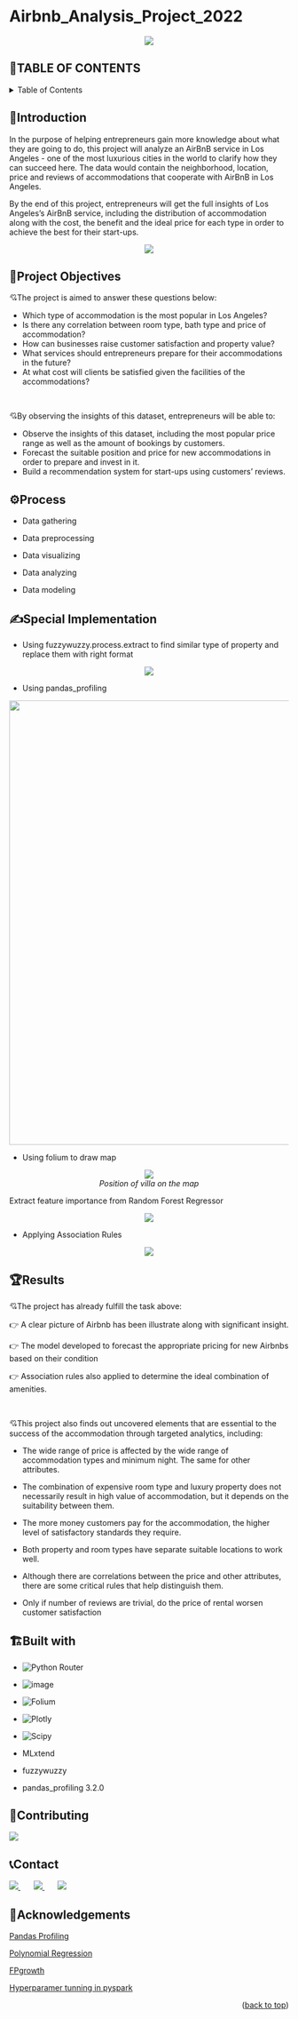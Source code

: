 # Airbnb_Analysis_Project_2022
<p align="center">
  <img src="https://hotel.oxu.vn/wp-content/uploads/2018/08/airbnb.jpg" />
</p>

<a name="readme-top"></a>

## 📔TABLE OF CONTENTS 
<details>
  <summary>Table of Contents</summary>
  <ol>
    <li><a href="#introduction">Introduction</a></li>
    <li><a href="#project-objectives">Project Objectives</a></li>
    <li><a href="#process">Process</a></li>
    <li><a href="#special-implementation">Special Implementation</a></li>
    <li><a href="#results">Results</a></li>
    <li><a href="#built-with">Built With</a></li>    
    <li><a href="#contributor">Contributor</a></li>
    <li><a href="#contact">Contact</a></li>
    <li><a href="#acknowledgements">Acknowledgments</a></li>
  </ol>
</details>


## 🏨Introduction

In the purpose of helping entrepreneurs gain more knowledge about what they are going to do, this project will analyze an AirBnB service in Los Angeles - one of the most luxurious cities in the world to clarify how they can succeed here. The data would contain the neighborhood, location, price and reviews of accommodations that cooperate with AirBnB in Los Angeles.

By the end of this project, entrepreneurs will get the full insights of Los Angeles’s AirBnB service, including the distribution of accommodation along with the cost, the benefit and the ideal price for each type in order to achieve the best for their start-ups.

<p align="center">
  <img src="https://rickalbertonline.com/wp-content/uploads/2018/06/2018_04_Lamerica-Homes_3112-Corda-Dr._Los-Angeles_CA-12-2.jpg" />
</p>

## 🎯Project Objectives

💘The project is aimed to answer these questions below:
-	Which type of accommodation is the most popular in Los Angeles?
-	Is there any correlation between room type, bath type and price of accommodation?
-	How can businesses raise customer satisfaction and property value?
-	What services should entrepreneurs prepare for their accommodations in the future?
-	At what cost will clients be satisfied given the facilities of the accommodations?

<br>

💘By observing the insights of this dataset, entrepreneurs will be able to:
-	Observe the insights of this dataset, including the most popular price range as well as the amount of bookings by customers.
-	Forecast the suitable position and price for new accommodations in order to prepare and invest in it.
-	Build a recommendation system for start-ups using customers’ reviews.

## ⚙Process
-	Data gathering

-	Data preprocessing

-	Data visualizing

-	Data analyzing

-	Data modeling

## ✍️Special Implementation

- Using fuzzywuzzy.process.extract to find similar type of property and replace them with right format

<p align="center">
  <img src="https://user-images.githubusercontent.com/89919775/224375725-9b97e15c-d860-4603-a22c-20830d91d6bf.png"><br/>
</p>

- Using pandas_profiling


<p align="center">
  <img src="https://user-images.githubusercontent.com/89919775/224373306-638e4e68-a558-480c-9974-f76a2b045698.png" width=800 ><br/>
</p>

- Using folium to draw map 

<p align="center">
  <img src="https://user-images.githubusercontent.com/89919775/224379362-8e353dd1-3233-4edb-abab-4a64daeefb29.gif"><br/>
  <i>Position of villa on the map</i>
</p>

Extract feature importance from Random Forest Regressor

<p align="center">
  <img src="https://user-images.githubusercontent.com/89919775/224381761-91aae040-1654-4175-a0e9-b3d6334dabea.png" ><br/>
</p>

- Applying Association Rules
<p align="center">
  <img src="https://user-images.githubusercontent.com/89919775/224382170-de7f933f-0352-42e2-a887-b1f1403d1994.png" ><br/>
</p>

## 🏆Results

💘The project has already fulfill the task above:

👉 A clear picture of Airbnb has been illustrate along with significant insight. 

👉 The model developed to forecast the appropriate pricing for new Airbnbs based on their condition

👉 Association rules also applied to determine the ideal combination of amenities.

<br>

💘This project also finds out uncovered elements that are essential to the success of the accommodation through targeted analytics, including:

-	The wide range of price is affected by the wide range of accommodation types and minimum night. The same for other attributes.

-	The combination of expensive room type and luxury property does not necessarily result in high value of accommodation, but it depends on the suitability between them.

-	The more money customers pay for the accommodation, the higher level of satisfactory standards they require.

-	Both property and room types have separate suitable locations to work well.

-	Although there are correlations between the price and other attributes, there are some critical rules that help distinguish them.

- Only if number of reviews are trivial, do the price of rental worsen customer satisfaction



## 🏗️Built with

- ![Python Router](https://img.shields.io/badge/Python-FFD43B?style=for-the-badge&logo=python&logoColor=blue)

- ![image](https://img.shields.io/badge/Apache_Spark-FFFFFF?style=for-the-badge&logo=apachespark&logoColor=#E35A16)

- ![Folium](https://a11ybadges.com/badge?logo=folium)

- ![Plotly](https://img.shields.io/badge/Plotly-239120?style=for-the-badge&logo=plotly&logoColor=white)

- ![Scipy](https://img.shields.io/badge/SciPy-654FF0?style=for-the-badge&logo=SciPy&logoColor=white)

<!-- See more badge: https://github.com/Ileriayo/markdown-badges
  https://github.com/alexandresanlim/Badges4-README.md-Profile/blob/master/README.md#-database--->

- MLxtend

- fuzzywuzzy

- pandas_profiling 3.2.0

## 👋Contributing

<a href="https://github.com/thijnhdawjng">
  <img src="https://contrib.rocks/image?repo=Louis3797/awesome-readme-template" />
</a>

## 📞Contact

<a href="https://www.facebook.com/profile.php?id=100013569134053">
  <img src="https://raw.githubusercontent.com/gauravghongde/social-icons/master/SVG/Color/Facebook.svg" />
</a>    
&nbsp; &nbsp; &nbsp;

<a href="https://www.linkedin.com/in/duy-tr%E1%BA%A7n-a6b8541b7/">
  <img src="https://github.com/gauravghongde/social-icons/blob/master/SVG/Color/LinkedIN.svg" />
</a>
&nbsp; &nbsp; &nbsp;

<a href="mailto:tranbaoduy654772@gmail.com">
  <img src="https://github.com/gauravghongde/social-icons/blob/master/SVG/Color/Gmail.svg" />
</a>



## 📖Acknowledgements
[Pandas Profiling](https://towardsdatascience.com/pandas-profiling-easy-exploratory-data-analysis-in-python-65d6d0e23650)

[Polynomial Regression](https://www.w3schools.com/python/python_ml_polynomial_regression.asp)

[FPgrowth](https://hands-on.cloud/implementation-of-fp-growth-algorithm-using-python/)

[Hyperparamer tunning in pyspark](https://spark.apache.org/docs/latest/ml-tuning.html)

<p align="right">(<a href="#readme-top">back to top</a>)</p>

